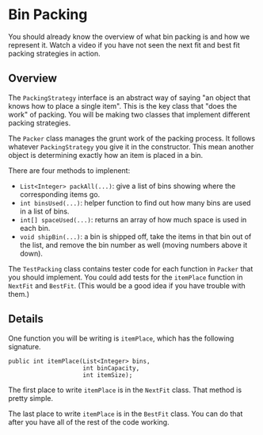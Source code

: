# Bin Packing

You should already know the overview of what bin packing is and how we
represent it. Watch a video if you have not seen the next fit and best
fit packing strategies in action.

## Overview

The `PackingStrategy` interface is an abstract way of saying "an
object that knows how to place a single item". This is the key class
that "does the work" of packing. You will be making two classes that
implement different packing strategies.

The `Packer` class manages the grunt work of the packing process. It
follows whatever `PackingStrategy` you give it in the
constructor. This mean another object is determining exactly how an
item is placed in a bin.

There are four methods to implenent:

* `List<Integer> packAll(...)`: give a list of bins showing where the
  corresponding items go.
* `int binsUsed(...)`: helper function to find out how many bins are used in a
  list of bins.
* `int[] spaceUsed(...)`: returns an array of how much space is used in each bin.
* `void shipBin(...)`: a bin is shipped off, take the items in that
  bin out of the list, and remove the bin number as well (moving
  numbers above it down).

The `TestPacking` class contains tester code for each function in
`Packer` that you should implement. You could add tests for the
`itemPlace` function in `NextFit` and `BestFit`. (This would be a good
idea if you have trouble with them.)

## Details

One function you will be writing is `itemPlace`, which has the
following signature.

    public int itemPlace(List<Integer> bins,
                         int binCapacity,
                         int itemSize);


The first place to write `itemPlace` is in the `NextFit` class. That
method is pretty simple.

The last place to write `itemPlace` is in the `BestFit` class. You can
do that after you have all of the rest of the code working.

